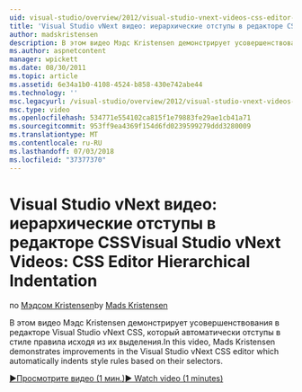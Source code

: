 ```yaml
---
uid: visual-studio/overview/2012/visual-studio-vnext-videos-css-editor-hierarchical-indentation
title: 'Visual Studio vNext видео: иерархические отступы в редакторе CSS | Документация Майкрософт'
author: madskristensen
description: В этом видео Мэдс Kristensen демонстрирует усовершенствования в редакторе Visual Studio vNext CSS, который автоматически отступы в стиле правила исходя из их закрыва...
ms.author: aspnetcontent
manager: wpickett
ms.date: 08/30/2011
ms.topic: article
ms.assetid: 6e34a1b0-4108-4524-b858-430e742abe44
ms.technology: ''
msc.legacyurl: /visual-studio/overview/2012/visual-studio-vnext-videos-css-editor-hierarchical-indentation
msc.type: video
ms.openlocfilehash: 534771e554102ca815f1e79883fe29ae1cb41a71
ms.sourcegitcommit: 953ff9ea4369f154d6fd0239599279ddd3280009
ms.translationtype: MT
ms.contentlocale: ru-RU
ms.lasthandoff: 07/03/2018
ms.locfileid: "37377370"
---
```

<a name="visual-studio-vnext-videos-css-editor-hierarchical-indentation"></a><span data-ttu-id="2f968-103">Visual Studio vNext видео: иерархические отступы в редакторе CSS</span><span class="sxs-lookup"><span data-stu-id="2f968-103">Visual Studio vNext Videos: CSS Editor Hierarchical Indentation</span></span>
====================
<span data-ttu-id="2f968-104">по [Мэдсом Kristensen](https://github.com/madskristensen)</span><span class="sxs-lookup"><span data-stu-id="2f968-104">by [Mads Kristensen](https://github.com/madskristensen)</span></span>

<span data-ttu-id="2f968-105">В этом видео Мэдс Kristensen демонстрирует усовершенствования в редакторе Visual Studio vNext CSS, который автоматически отступы в стиле правила исходя из их выделения.</span><span class="sxs-lookup"><span data-stu-id="2f968-105">In this video, Mads Kristensen demonstrates improvements in the Visual Studio vNext CSS editor which automatically indents style rules based on their selectors.</span></span>

[<span data-ttu-id="2f968-106">&#9654;Просмотрите видео (1 мин.)</span><span class="sxs-lookup"><span data-stu-id="2f968-106">&#9654; Watch video (1 minutes)</span></span>](https://channel9.msdn.com/Blogs/ASP-NET-Site-Videos/visual-studio-vnext-videos-css-editor-hierarchical-indentation)
